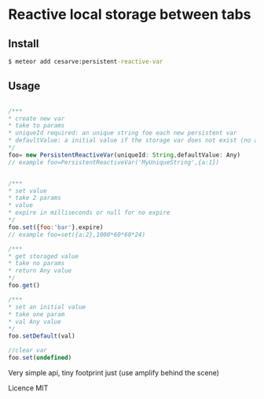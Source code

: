 # Reactive local storage between tabs

## Install

``` cmd
$ meteor add cesarve:persistent-reactive-var
```

## Usage


```javascript 1.8

/***
* create new var
* take to params
* uniqueId required: an unique string foe each new persistent var
* defaultValue: a initial value if the storage var does not exist (no accept functions)
*/
foo= new PersistentReactiveVar(uniqueId: String,defaultValue: Any)
// example foo=PersistentReactiveVar('MyUniqueString',{a:1})


/***
* set value
* take 2 params
* value
* expire in milliseconds or null for no expire 
*/
foo.set({foo:'bar'},expire)
// example foo=set({a:2},1000*60*60*24)

/***
* get storaged value
* take no params
* return Any value
*/
foo.get()

/***
* set an initial value
* take one param
* val Any value
*/
foo.setDefault(val) 

//clear var
foo.set(undefined)
```

Very simple api, tiny footprint just (use amplify behind the scene)

Licence MIT

